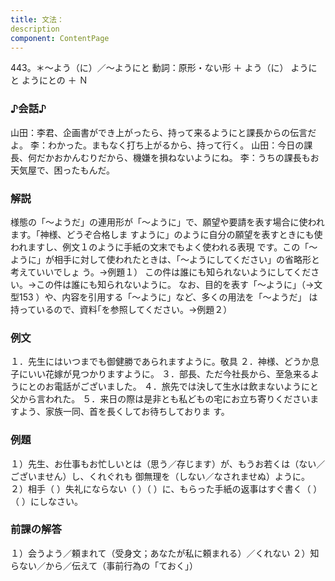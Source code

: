 ```yaml
---
title: 文法：
description
component: ContentPage
---
```



443。＊～よう（に）／～ようにと
動詞：原形・ない形 ＋ よう（に） ようにと ようにとの ＋ Ｎ
### ♪会話♪
山田：李君、企画書ができ上がったら、持って来るようにと課長からの伝言だよ。
李：わかった。まもなく打ち上がるから、持って行く。
山田：今日の課長、何だかおかんむりだから、機嫌を損ねないようにね。
李：うちの課長もお天気屋で、困ったもんだ。
### 解説
様態の「～ようだ」の連用形が「～ように」で、願望や要請を表す場合に使われます。「神様、どうぞ合格しま すように」のように自分の願望を表すときにも使われますし、例文１のように手紙の文末でもよく使われる表現 です。この「～ように」が相手に対して使われたときは、「～ようにしてください」の省略形と考えていいでしょ う。→例題１）
この件は誰にも知られないようにしてください。→この件は誰にも知られないように。 なお、目的を表す「～ように」（→文型153 ）や、内容を引用する「～ように」など、多くの用法を「～ようだ」
は持っているので、資料｢を参照してください。→例題２）
### 例文
１．先生にはいつまでも御健勝であられますように。敬具
２．神様、どうか息子にいい花嫁が見つかりますように。
３．部長、ただ今社長から、至急来るようにとのお電話がございました。
４．旅先では決して生水は飲まないようにと父から言われた。
５．来日の際は是非とも私どもの宅にお立ち寄りくださいますよう、家族一同、首を長くしてお待ちしておりま す。
### 例題
１）先生、お仕事もお忙しいとは（思う／存じます）が、もうお若くは（ない／ございません）し、くれぐれも 御無理を（しない／なされませぬ）ように。
２）相手（ ）失礼にならない（ ）（ ）に、もらった手紙の返事はすぐ書く（ ）（ ）にしなさい。
### 前課の解答
１）会うよう／頼まれて（受身文；あなたが私に頼まれる）／くれない
２）知らない／から／伝えて（事前行為の「ておく」）
